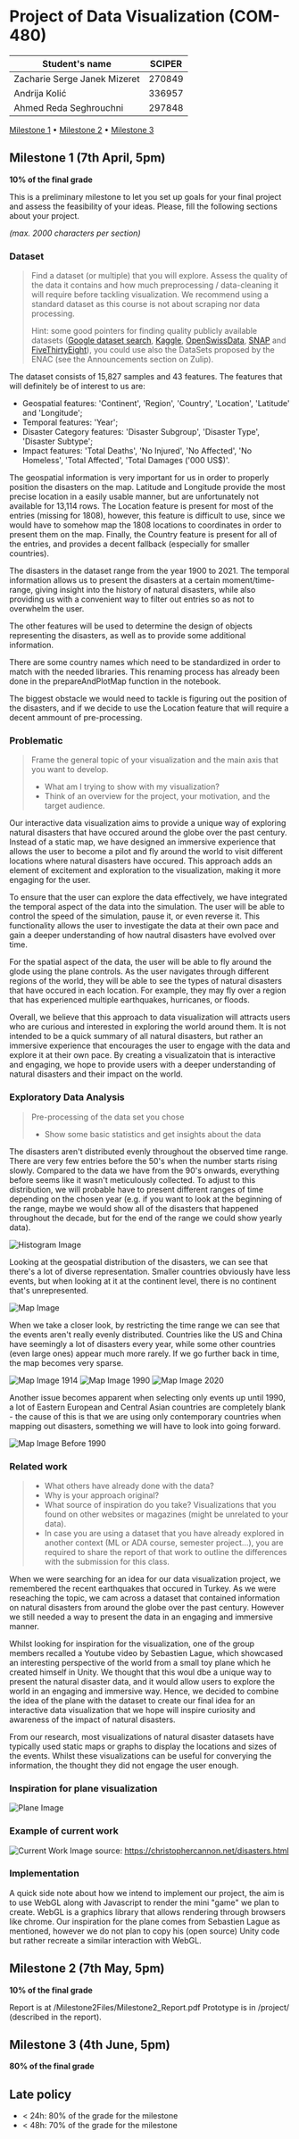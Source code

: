 # Project of Data Visualization (COM-480)

| Student's name | SCIPER |
| -------------- | ------ |
| Zacharie Serge Janek Mizeret | 270849 |
| Andrija Kolić | 336957 |
| Ahmed Reda Seghrouchni | 297848 |

[Milestone 1](#milestone-1) • [Milestone 2](#milestone-2) • [Milestone 3](#milestone-3)

## Milestone 1 (7th April, 5pm)

**10% of the final grade**

This is a preliminary milestone to let you set up goals for your final project and assess the feasibility of your ideas.
Please, fill the following sections about your project.

*(max. 2000 characters per section)*

### Dataset

> Find a dataset (or multiple) that you will explore. Assess the quality of the data it contains and how much preprocessing / data-cleaning it will require before tackling visualization. We recommend using a standard dataset as this course is not about scraping nor data processing.
>
> Hint: some good pointers for finding quality publicly available datasets ([Google dataset search](https://datasetsearch.research.google.com/), [Kaggle](https://www.kaggle.com/datasets), [OpenSwissData](https://opendata.swiss/en/), [SNAP](https://snap.stanford.edu/data/) and [FiveThirtyEight](https://data.fivethirtyeight.com/)), you could use also the DataSets proposed by the ENAC (see the Announcements section on Zulip).

The dataset consists of 15,827 samples and 43 features. The features that will definitely be of interest to us are:
- Geospatial features: 'Continent', 'Region', 'Country', 'Location', 'Latitude' and 'Longitude';
- Temporal features: 'Year';
- Disaster Category features: 'Disaster Subgroup', 'Disaster Type', 'Disaster Subtype';
- Impact features: 'Total Deaths', 'No Injured', 'No Affected', 'No Homeless', 'Total Affected', 'Total Damages ('000 US$)'.

The geospatial information is very important for us in order to properly position the disasters on the map. Latitude and Longitude provide the most precise location in a easily usable manner, but are unfortunately not available for 13,114 rows. The Location feature is present for most of the entries (missing for 1808), however, this feature is difficult to use, since we would have to somehow map the 1808 locations to coordinates in order to present them on the map. Finally, the Country feature is present for all of the entries, and provides a decent fallback (especially for smaller countries).

The disasters in the dataset range from the year 1900 to 2021. The temporal information allows us to present the disasters at a certain moment/time-range, giving insight into the history of natural disasters, while also providing us with a convenient way to filter out entries so as not to overwhelm the user.

The other features will be used to determine the design of objects representing the disasters, as well as to provide some additional information.

There are some country names which need to be standardized in order to match with the needed libraries. This renaming process has already been done in the prepareAndPlotMap function in the notebook.

The biggest obstacle we would need to tackle is figuring out the position of the disasters, and if we decide to use the Location feature that will require a decent ammount of pre-processing.


### Problematic

> Frame the general topic of your visualization and the main axis that you want to develop.
> - What am I trying to show with my visualization?
> - Think of an overview for the project, your motivation, and the target audience.

Our interactive data visualization aims to provide a unique way of exploring natural disasters that have occured around the globe over the past century. Instead of a static map, we have designed an immersive experience that allows the user to become a pilot and fly around the world to visit different locations where natural disasters have occured. This approach adds an element of excitement and exploration to the visualization, making it more engaging for the user.

To ensure that the user can explore the data effectively, we have integrated the temporal aspect of the data into the simulation. The user will be able to control the speed of the simulation, pause it, or even reverse it. This functionality allows the user to investigate the data at their own pace and gain a deeper understanding of how nautral disasters have evolved over time.

For the spatial aspect of the data, the user will be able to fly around the glode using the plane controls. As the user navigates through different regions of the world, they will be able to see the types of natural disasters that have occured in each location. For example, they may fly over a region that has experienced multiple earthquakes, hurricanes, or floods. 

Overall, we believe that this approach to data visualization will attracts users who are curious and interested in exploring the world around them. It is not intended to be a quick summary of all natural disasters, but rather an immersive experience that encourages the user to engage with the data and explore it at their own pace. By creating a visualizatoin that is interactive and engaging, we hope to provide users with a deeper understanding of natural disasters and their impact on the world.

### Exploratory Data Analysis

> Pre-processing of the data set you chose
> - Show some basic statistics and get insights about the data

The disasters aren't distributed evenly throughout the observed time range. There are very few entries before the 50's when the number starts rising slowly. Compared to the data we have from the 90's onwards, everything before seems like it wasn't meticulously collected. To adjust to this distribution, we will probable have to present different ranges of time depending on the chosen year (e.g. if you want to look at the beginning of the range, maybe we would show all of the disasters that happened throughout the decade, but for the end of the range we could show yearly data).

![Histogram Image](Milestone1Files/DisastersThroughTimeHistogram.png?raw=True "Number of Natural Disasters since 1900")

Looking at the geospatial distribution of the disasters, we can see that there's a lot of diverse representation. Smaller countries obviously have less events, but when looking at it at the continent level, there is no continent that's unrepresented.

![Map Image](Milestone1Files/EventMapWhole.png?raw=True "Number of events per country between the years 1900 and 2021")

When we take a closer look, by restricting the time range we can see that the events aren't really evenly distributed. Countries like the US and China have seemingly a lot of disasters every year, while some other countries (even large ones) appear much more rarely. If we go further back in time, the map becomes very sparse.

![Map Image 1914](Milestone1Files/EventMap1914.png?raw=True "Number of events per country in 1914")
![Map Image 1990](Milestone1Files/EventMap1990.png?raw=True "Number of events per country in 1990")
![Map Image 2020](Milestone1Files/EventMap2020.png?raw=True "Number of events per country in 2020")

Another issue becomes apparent when selecting only events up until 1990, a lot of Eastern European and Central Asian countries are completely blank - the cause of this is that we are using only contemporary countries when mapping out disasters, something we will have to look into going forward.

![Map Image Before 1990](Milestone1Files/EventMapUntil1990.png?raw=True "Number of events per country up until 1990")

### Related work


> - What others have already done with the data?
> - Why is your approach original?
> - What source of inspiration do you take? Visualizations that you found on other websites or magazines (might be unrelated to your data).
> - In case you are using a dataset that you have already explored in another context (ML or ADA course, semester project...), you are required to share the report of that work to outline the differences with the submission for this class.

When we were searching for an idea for our data visualization project, we remembered the recent earthquakes that occured in Turkey. As we were reseaching the topic, we cam across a dataset that contained information on natural disasters from around the globe over the past century. However we still needed a way to present the data in an engaging and immersive manner. 

Whilst looking for inspiration for the visualization, one of the group members recalled a Youtube video by Sebastien Lague, which showcased an interesting perspective of the world from a small toy plane which he created himself in Unity. We thought that this woul dbe a unique way to present the natural disaster data, and it would allow users to explore the world in an engaging and immersive way. Hence, we decided to combine the idea of the plane with the dataset to create our final idea for an interactive data visualization that we hope will inspire curiosity and awareness of the impact of natural disasters.

From our research, most visualizations of natural disaster datasets have typically used static maps or graphs to display the locations and sizes of the events. Whilst these visualizations can be useful for converying the information, the thought they did not engage the user enough.

### Inspiration for plane visualization
![Plane Image](Milestone1Files/PlaneInspiration.jpg?raw=True "Plane Inspiration from Sebastien Lague")

### Example of current work
![Current Work Image](Milestone1Files/CurrentWorkExample.png "Example of current visualization")
source: https://christophercannon.net/disasters.html


### Implementation
A quick side note about how we intend to implement our project, the aim is to use WebGL along with Javascript to render the mini "game" we plan to create. WebGL is a graphics library that allows rendering through browsers like chrome. Our inspiration for the plane comes from Sebastien Lague as mentioned, however we do not plan to copy his (open source) Unity code but rather recreate a similar interaction with WebGL.

## Milestone 2 (7th May, 5pm)

**10% of the final grade**

Report is at /Milestone2Files/Milestone2_Report.pdf
Prototype is in /project/ (described in the report).

## Milestone 3 (4th June, 5pm)

**80% of the final grade**


## Late policy

- < 24h: 80% of the grade for the milestone
- < 48h: 70% of the grade for the milestone

